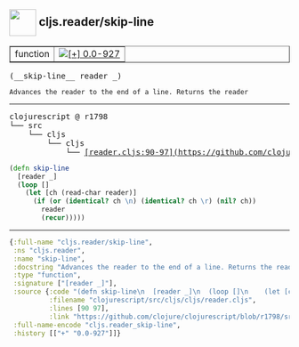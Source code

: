 ## <img width="48px" valign="middle" src="http://i.imgur.com/Hi20huC.png"> cljs.reader/skip-line

 <table border="1">
<tr>
<td>function</td>
<td><a href="https://github.com/cljsinfo/api-refs/tree/0.0-927"><img valign="middle" alt="[+] 0.0-927" src="https://img.shields.io/badge/+-0.0--927-lightgrey.svg"></a> </td>
</tr>
</table>

 <samp>
(__skip-line__ reader _)<br>
</samp>

```
Advances the reader to the end of a line. Returns the reader
```

---

 <pre>
clojurescript @ r1798
└── src
    └── cljs
        └── cljs
            └── <ins>[reader.cljs:90-97](https://github.com/clojure/clojurescript/blob/r1798/src/cljs/cljs/reader.cljs#L90-L97)</ins>
</pre>

```clj
(defn skip-line
  [reader _]
  (loop []
    (let [ch (read-char reader)]
      (if (or (identical? ch \n) (identical? ch \r) (nil? ch))
        reader
        (recur)))))
```


---

```clj
{:full-name "cljs.reader/skip-line",
 :ns "cljs.reader",
 :name "skip-line",
 :docstring "Advances the reader to the end of a line. Returns the reader",
 :type "function",
 :signature ["[reader _]"],
 :source {:code "(defn skip-line\n  [reader _]\n  (loop []\n    (let [ch (read-char reader)]\n      (if (or (identical? ch \\n) (identical? ch \\r) (nil? ch))\n        reader\n        (recur)))))",
          :filename "clojurescript/src/cljs/cljs/reader.cljs",
          :lines [90 97],
          :link "https://github.com/clojure/clojurescript/blob/r1798/src/cljs/cljs/reader.cljs#L90-L97"},
 :full-name-encode "cljs.reader_skip-line",
 :history [["+" "0.0-927"]]}

```
